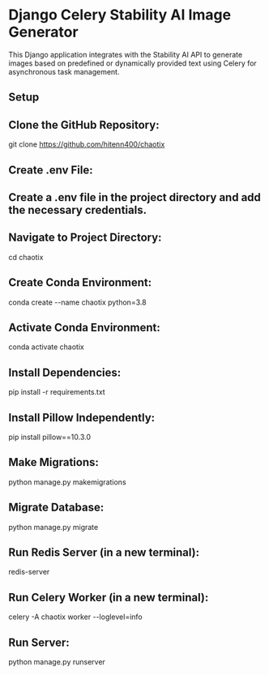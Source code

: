 # Django Celery Stability AI Image Generator

This Django application integrates with the Stability AI API to generate images based on predefined or dynamically provided text using Celery for asynchronous task management.

## Setup

## Clone the GitHub Repository:
git clone https://github.com/hitenn400/chaotix

## Create .env File:

## Create a .env file in the project directory and add the necessary credentials.

## Navigate to Project Directory:
cd chaotix

## Create Conda Environment:
conda create --name chaotix python=3.8

## Activate Conda Environment:
conda activate chaotix

## Install Dependencies:
pip install -r requirements.txt

## Install Pillow Independently:
pip install pillow==10.3.0

## Make Migrations:
python manage.py makemigrations

## Migrate Database:
python manage.py migrate

## Run Redis Server (in a new terminal):
redis-server

## Run Celery Worker (in a new terminal):
celery -A chaotix worker --loglevel=info

## Run Server:
python manage.py runserver
